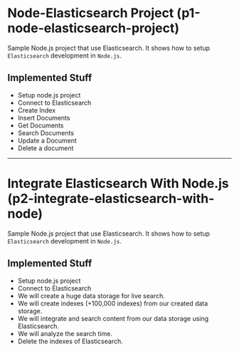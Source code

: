 # Node-Elasticsearch Project (p1-node-elasticsearch-project)

Sample Node.js project that use Elasticsearch.
It shows how to setup `Elasticsearch` development in `Node.js`.

## Implemented Stuff
+ Setup node.js project
+ Connect to Elasticsearch
+ Create Index
+ Insert Documents
+ Get Documents
+ Search Documents
+ Update a Document
+ Delete a document

-------------------------------------------------------------------

# Integrate Elasticsearch With Node.js (p2-integrate-elasticsearch-with-node)

Sample Node.js project that use Elasticsearch.
It shows how to setup `Elasticsearch` development in `Node.js`.

## Implemented Stuff
+ Setup node.js project
+ Connect to Elasticsearch
+ We will create a huge data storage for live search.
+ We will create indexes (+100,000 indexes) from our created data storage.
+ We will integrate and search content from our data storage using Elasticsearch.
+ We will analyze the search time.
+ Delete the indexes of Elasticsearch.